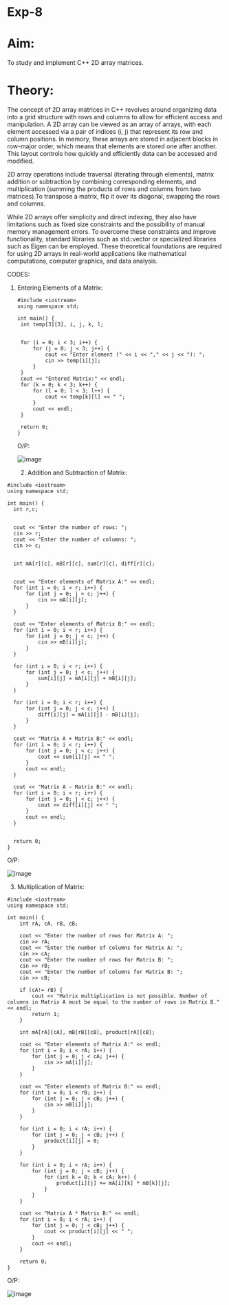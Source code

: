 # Exp-8
# Aim:
To study and implement C++ 2D array matrices.
# Theory:
The concept of 2D array matrices in C++ revolves around organizing data into a grid structure with rows and columns to allow for efficient access and manipulation. A 2D array can be viewed as an array of arrays, with each element accessed via a pair of indices (i, j) that represent its row and column positions. In memory, these arrays are stored in adjacent blocks in row-major order, which means that elements are stored one after another. This layout controls how quickly and efficiently data can be accessed and modified.

2D array operations include traversal (iterating through elements), matrix addition or subtraction by combining corresponding elements, and multiplication (summing the products of rows and columns from two matrices).To transpose a matrix, flip it over its diagonal, swapping the rows and columns.

While 2D arrays offer simplicity and direct indexing, they also have limitations such as fixed size constraints and the possibility of manual memory management errors. To overcome these constraints and improve functionality, standard libraries such as std::vector or specialized libraries such as Eigen can be employed. These theoretical foundations are required for using 2D arrays in real-world applications like mathematical computations, computer graphics, and data analysis.

CODES:

1. Entering Elements of a Matrix:
   ```
   #include <iostream>
   using namespace std;

   int main() {
    int temp[3][3], i, j, k, l;

    
    for (i = 0; i < 3; i++) {
        for (j = 0; j < 3; j++) {
            cout << "Enter element (" << i << "," << j << "): ";
            cin >> temp[i][j];
        }
    }
    cout << "Entered Matrix:" << endl;
    for (k = 0; k < 3; k++) {
        for (l = 0; l < 3; l++) {
            cout << temp[k][l] << " ";
        }
        cout << endl;
    }

    return 0;
   }
   ```
   O/P:

   ![image](https://github.com/user-attachments/assets/04d23f4c-888c-4106-b4cd-df55edf1057f)

   2. Addition and Subtraction of Matrix:
  ```
#include <iostream>
using namespace std;

int main() {
    int r,c;

    
    cout << "Enter the number of rows: ";
    cin >> r;
    cout << "Enter the number of columns: ";
    cin >> c;

   
    int mA[r][c], mB[r][c], sum[r][c], diff[r][c];

   
    cout << "Enter elements of Matrix A:" << endl;
    for (int i = 0; i < r; i++) {
        for (int j = 0; j < c; j++) {
            cin >> mA[i][j];
        }
    }

    cout << "Enter elements of Matrix B:" << endl;
    for (int i = 0; i < r; i++) {
        for (int j = 0; j < c; j++) {
            cin >> mB[i][j];
        }
    }

    for (int i = 0; i < r; i++) {
        for (int j = 0; j < c; j++) {
            sum[i][j] = mA[i][j] + mB[i][j];
        }
    }

    for (int i = 0; i < r; i++) {
        for (int j = 0; j < c; j++) {
            diff[i][j] = mA[i][j] - mB[i][j];
        }
    }

    cout << "Matrix A + Matrix B:" << endl;
    for (int i = 0; i < r; i++) {
        for (int j = 0; j < c; j++) {
            cout << sum[i][j] << " ";
        }
        cout << endl;
    }

    cout << "Matrix A - Matrix B:" << endl;
    for (int i = 0; i < r; i++) {
        for (int j = 0; j < c; j++) {
            cout << diff[i][j] << " ";
        }
        cout << endl;
    }


    return 0;
}
```
O/P:

![image](https://github.com/user-attachments/assets/71eee363-7d7a-42b6-9aed-dfb213331e44)

3. Multiplication of Matrix:
```
#include <iostream>
using namespace std;

int main() {
    int rA, cA, rB, cB;

    cout << "Enter the number of rows for Matrix A: ";
    cin >> rA;
    cout << "Enter the number of columns for Matrix A: ";
    cin >> cA;
    cout << "Enter the number of rows for Matrix B: ";
    cin >> rB;
    cout << "Enter the number of columns for Matrix B: ";
    cin >> cB;

    if (cA!= rB) {
        cout << "Matrix multiplication is not possible. Number of columns in Matrix A must be equal to the number of rows in Matrix B." << endl;
        return 1;  
    }

    int mA[rA][cA], mB[rB][cB], product[rA][cB];

    cout << "Enter elements of Matrix A:" << endl;
    for (int i = 0; i < rA; i++) {
        for (int j = 0; j < cA; j++) {
            cin >> mA[i][j];
        }
    }

    cout << "Enter elements of Matrix B:" << endl;
    for (int i = 0; i < rB; i++) {
        for (int j = 0; j < cB; j++) {
            cin >> mB[i][j];
        }
    }

    for (int i = 0; i < rA; i++) {
        for (int j = 0; j < cB; j++) {
            product[i][j] = 0;
        }
    }

    for (int i = 0; i < rA; i++) {
        for (int j = 0; j < cB; j++) {
            for (int k = 0; k < cA; k++) {
                product[i][j] += mA[i][k] * mB[k][j];
            }
        }
    }

    cout << "Matrix A * Matrix B:" << endl;
    for (int i = 0; i < rA; i++) {
        for (int j = 0; j < cB; j++) {
            cout << product[i][j] << " ";
        }
        cout << endl;
    }

    return 0;
}
```
O/P:

![image](https://github.com/user-attachments/assets/f8a9e07d-7763-43ff-b4d3-0afa6d19f275)





